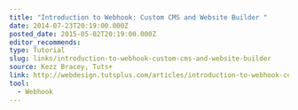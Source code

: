 ```yaml
---
title: "Introduction to Webhook: Custom CMS and Website Builder "
date: 2014-07-23T20:19:00.000Z
posted_date: 2015-05-02T20:19:00.000Z
editor_recommends:
type: Tutorial
slug: links/introduction-to-webhook-custom-cms-and-website-builder
source: Kezz Bracey, Tuts+
link: http://webdesign.tutsplus.com/articles/introduction-to-webhook-custom-cms-and-website-builder--cms-21481
tool:
  - Webhook
---
```






